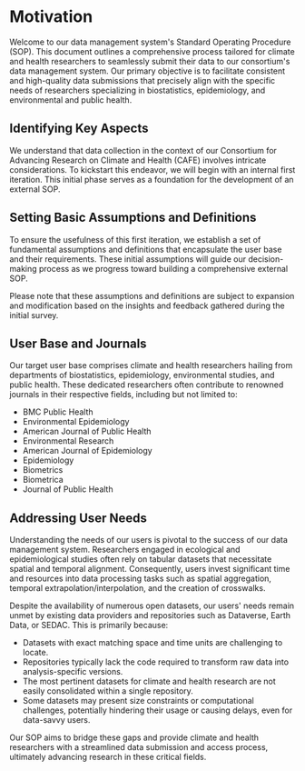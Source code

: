 # Motivation

Welcome to our data management system's Standard Operating Procedure (SOP). This document outlines a comprehensive process tailored for climate and health researchers to seamlessly submit their data to our consortium's data management system. Our primary objective is to facilitate consistent and high-quality data submissions that precisely align with the specific needs of researchers specializing in biostatistics, epidemiology, and environmental and public health.

## Identifying Key Aspects

We understand that data collection in the context of our Consortium for Advancing Research on Climate and Health (CAFE) involves intricate considerations. To kickstart this endeavor, we will begin with an internal first iteration. This initial phase serves as a foundation for the development of an external SOP.

## Setting Basic Assumptions and Definitions

To ensure the usefulness of this first iteration, we establish a set of fundamental assumptions and definitions that encapsulate the user base and their requirements. These initial assumptions will guide our decision-making process as we progress toward building a comprehensive external SOP.

Please note that these assumptions and definitions are subject to expansion and modification based on the insights and feedback gathered during the initial survey.

## User Base and Journals

Our target user base comprises climate and health researchers hailing from departments of biostatistics, epidemiology, environmental studies, and public health. These dedicated researchers often contribute to renowned journals in their respective fields, including but not limited to:

- BMC Public Health
- Environmental Epidemiology
- American Journal of Public Health
- Environmental Research
- American Journal of Epidemiology
- Epidemiology
- Biometrics
- Biometrica
- Journal of Public Health

## Addressing User Needs

Understanding the needs of our users is pivotal to the success of our data management system. Researchers engaged in ecological and epidemiological studies often rely on tabular datasets that necessitate spatial and temporal alignment. Consequently, users invest significant time and resources into data processing tasks such as spatial aggregation, temporal extrapolation/interpolation, and the creation of crosswalks.

Despite the availability of numerous open datasets, our users' needs remain unmet by existing data providers and repositories such as Dataverse, Earth Data, or SEDAC. This is primarily because:

- Datasets with exact matching space and time units are challenging to locate.
- Repositories typically lack the code required to transform raw data into analysis-specific versions.
- The most pertinent datasets for climate and health research are not easily consolidated within a single repository.
- Some datasets may present size constraints or computational challenges, potentially hindering their usage or causing delays, even for data-savvy users.

Our SOP aims to bridge these gaps and provide climate and health researchers with a streamlined data submission and access process, ultimately advancing research in these critical fields.
